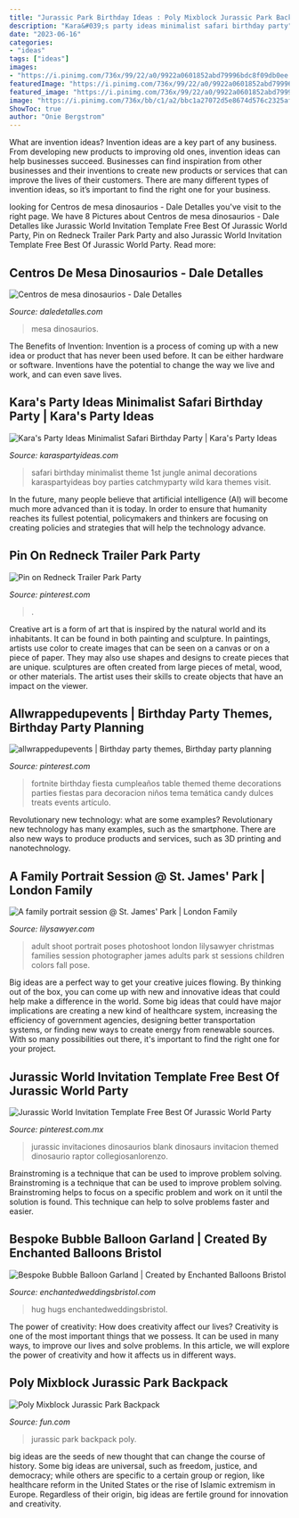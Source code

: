 ```yaml
---
title: "Jurassic Park Birthday Ideas : Poly Mixblock Jurassic Park Backpack"
description: "Kara&#039;s party ideas minimalist safari birthday party"
date: "2023-06-16"
categories:
- "ideas"
tags: ["ideas"]
images:
- "https://i.pinimg.com/736x/99/22/a0/9922a0601852abd79996bdc8f09db0ee.jpg"
featuredImage: "https://i.pinimg.com/736x/99/22/a0/9922a0601852abd79996bdc8f09db0ee.jpg"
featured_image: "https://i.pinimg.com/736x/99/22/a0/9922a0601852abd79996bdc8f09db0ee.jpg"
image: "https://i.pinimg.com/736x/bb/c1/a2/bbc1a27072d5e8674d576c2325af4aa0.jpg"
ShowToc: true
author: "Onie Bergstrom"
---
```



What are invention ideas?
Invention ideas are a key part of any business. From developing new products to improving old ones, invention ideas can help businesses succeed. Businesses can find inspiration from other businesses and their inventions to create new products or services that can improve the lives of their customers. There are many different types of invention ideas, so it’s important to find the right one for your business.

	

		
looking for Centros de mesa dinosaurios - Dale Detalles you've visit to the right page. We have 8 Pictures about Centros de mesa dinosaurios - Dale Detalles like Jurassic World Invitation Template Free Best Of Jurassic World Party, Pin on Redneck Trailer Park Party and also Jurassic World Invitation Template Free Best Of Jurassic World Party. Read more:
		
    
## Centros De Mesa Dinosaurios - Dale Detalles

<img loading=lazy src="https://i1.wp.com/www.daledetalles.com/wp-content/uploads/2016/03/centro-de-mesa-dinosaurios9.jpg?resize=564%2C911" onerror="this.onerror=null;this.src='https://tse2.mm.bing.net/th?id=OIP.3_rr-1jiuvvjA6NG8OhtBgHaL9&amp;pid=15.1';" alt="Centros de mesa dinosaurios - Dale Detalles">

_Source: daledetalles.com_

>mesa dinosaurios. 

	

The Benefits of Invention:
Invention is a process of coming up with a new idea or product that has never been used before. It can be either hardware or software. Inventions have the potential to change the way we live and work, and can even save lives.

    
## Kara&#039;s Party Ideas Minimalist Safari Birthday Party | Kara&#039;s Party Ideas

<img loading=lazy src="http://karaspartyideas.com/wp-content/uploads/2017/10/Minimalist-Safari-Birthday-Party-via-Karas-Party-Ideas-KarasPartyIdeas.com11.jpg" onerror="this.onerror=null;this.src='https://tse1.mm.bing.net/th?id=OIP.U71r4Ybs7a4zCdlEP7HbKAHaLH&amp;pid=15.1';" alt="Kara&#039;s Party Ideas Minimalist Safari Birthday Party | Kara&#039;s Party Ideas">

_Source: karaspartyideas.com_

>safari birthday minimalist theme 1st jungle animal decorations karaspartyideas boy parties catchmyparty wild kara themes visit. 

	

In the future, many people believe that artificial intelligence (AI) will become much more advanced than it is today. In order to ensure that humanity reaches its fullest potential, policymakers and thinkers are focusing on creating policies and strategies that will help the technology advance.

    
## Pin On Redneck Trailer Park Party

<img loading=lazy src="https://i.pinimg.com/736x/bb/c1/a2/bbc1a27072d5e8674d576c2325af4aa0.jpg" onerror="this.onerror=null;this.src='https://tse4.mm.bing.net/th?id=OIP.sJKEy3jX3STyEmufup19zQHaJ3&amp;pid=15.1';" alt="Pin on Redneck Trailer Park Party">

_Source: pinterest.com_

>. 

	

Creative art is a form of art that is inspired by the natural world and its inhabitants. It can be found in both painting and sculpture. In paintings, artists use color to create images that can be seen on a canvas or on a piece of paper. They may also use shapes and designs to create pieces that are unique. sculptures are often created from large pieces of metal, wood, or other materials. The artist uses their skills to create objects that have an impact on the viewer.

    
## Allwrappedupevents | Birthday Party Themes, Birthday Party Planning

<img loading=lazy src="https://i.pinimg.com/736x/99/22/a0/9922a0601852abd79996bdc8f09db0ee.jpg" onerror="this.onerror=null;this.src='https://tse1.mm.bing.net/th?id=OIP.GnljPAerbQclsblwWVxtHgHaKr&amp;pid=15.1';" alt="allwrappedupevents | Birthday party themes, Birthday party planning">

_Source: pinterest.com_

>fortnite birthday fiesta cumpleaños table themed theme decorations parties fiestas para decoracion niños tema temática candy dulces treats events artículo. 

	

Revolutionary new technology: what are some examples?
Revolutionary new technology has many examples, such as the smartphone. There are also new ways to produce products and services, such as 3D printing and nanotechnology.

    
## A Family Portrait Session @ St. James&#039; Park | London Family

<img loading=lazy src="https://lilysawyer.com/wp-726/wp-content/uploads/2012/12/ibrahimi_8_WEB.jpg" onerror="this.onerror=null;this.src='https://tse1.mm.bing.net/th?id=OIP.-SfkjpnnYAJsN50P-NJ6MQHaPe&amp;pid=15.1';" alt="A family portrait session @ St. James&#039; Park | London Family">

_Source: lilysawyer.com_

>adult shoot portrait poses photoshoot london lilysawyer christmas families session photographer james adults park st sessions children colors fall pose. 

	

Big ideas are a perfect way to get your creative juices flowing. By thinking out of the box, you can come up with new and innovative ideas that could help make a difference in the world. Some big ideas that could have major implications are creating a new kind of healthcare system, increasing the efficiency of government agencies, designing better transportation systems, or finding new ways to create energy from renewable sources. With so many possibilities out there, it's important to find the right one for your project.

    
## Jurassic World Invitation Template Free Best Of Jurassic World Party

<img loading=lazy src="https://i.pinimg.com/736x/05/1c/1d/051c1dc9b37075a0834cceed4d6b35a6.jpg" onerror="this.onerror=null;this.src='https://tse3.mm.bing.net/th?id=OIP.PVRF_TuKZl1wCesfNGPetwHaNK&amp;pid=15.1';" alt="Jurassic World Invitation Template Free Best Of Jurassic World Party">

_Source: pinterest.com.mx_

>jurassic invitaciones dinosaurios blank dinosaurs invitacion themed dinosaurio raptor collegiosanlorenzo. 

	

Brainstroming is a technique that can be used to improve problem solving.
Brainstroming is a technique that can be used to improve problem solving. Brainstroming helps to focus on a specific problem and work on it until the solution is found. This technique can help to solve problems faster and easier.

    
## Bespoke Bubble Balloon Garland | Created By Enchanted Balloons Bristol

<img loading=lazy src="https://www.enchantedweddingsbristol.com/uploads/4/6/9/8/46980855/s542440728562510073_p1279_i3_w3024.jpeg?width=640" onerror="this.onerror=null;this.src='https://tse4.mm.bing.net/th?id=OIP.-3F6JnURYBECw5J16q1AfgHaJ3&amp;pid=15.1';" alt="Bespoke Bubble Balloon Garland | Created by Enchanted Balloons Bristol">

_Source: enchantedweddingsbristol.com_

>hug hugs enchantedweddingsbristol. 

	

The power of creativity: How does creativity affect our lives?
Creativity is one of the most important things that we possess. It can be used in many ways, to improve our lives and solve problems. In this article, we will explore the power of creativity and how it affects us in different ways.

    
## Poly Mixblock Jurassic Park Backpack

<img loading=lazy src="https://images.fun.com/products/66593/1-1/jurassic-park-poly-mixblock-backpack.jpg" onerror="this.onerror=null;this.src='https://tse3.mm.bing.net/th?id=OIP.Z5NEjcJPOEMjDFM3VMA4LQHaKl&amp;pid=15.1';" alt="Poly Mixblock Jurassic Park Backpack">

_Source: fun.com_

>jurassic park backpack poly. 

	

big ideas are the seeds of new thought that can change the course of history. Some big ideas are universal, such as freedom, justice, and democracy; while others are specific to a certain group or region, like healthcare reform in the United States or the rise of Islamic extremism in Europe. Regardless of their origin, big ideas are fertile ground for innovation and creativity.

